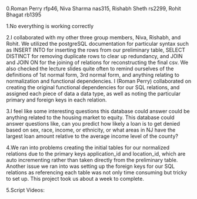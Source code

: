0.Roman Perry rfp46, Niva Sharma nas315, Rishabh Sheth rs2299, Rohit Bhagat rb1395

1.No everything is working correctly

2.I collaborated with my other three group members, Niva, Rishabh, and Rohit. We utilized the postgreSQL documentation for particular syntax such as INSERT INTO for inserting the rows from our preliminary table, SELECT DISTINCT for removing duplicate rows to clear up redundancy, and JOIN and JOIN ON for the joining of relations for reconstructing the final csv. We also checked the lecture slides quite often to remind ourselves of the definitions of 1st normal form, 3rd normal form, and anything relating to normalization and functional dependencies. I (Roman Perry) collaborated on creating the original functional dependencies for our SQL relations, and assigned each piece of data a data type, as well as noting the particular primary and foreign keys in each relation. 

3.I feel like some interesting questions this database could answer could be anything related to the housing market to equity. This database could answer questions like, can you predict how likely a loan is to get denied based on sex, race, income, or ethnicity, or what areas in NJ have the largest loan amount relative to the average income level of the county? 

4.We ran into problems creating the initial tables for our normalized relations due to the primary keys application_id and location_id, which are auto incrementing rather than taken directly from the preliminary table. Another issue we ran into was setting up the foreign keys for our SQL relations as referencing each table was not only time consuming but tricky to set up. This project took us about a week to complete. 

5.Script Videos:

